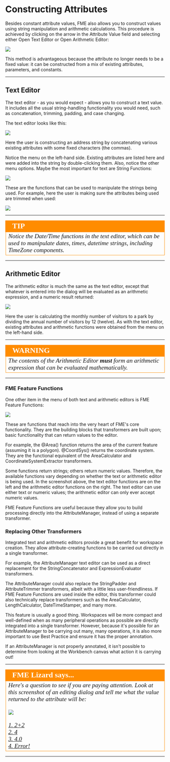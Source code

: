# Constructing Attributes #
Besides constant attribute values, FME also allows you to construct values using string manipulation and arithmetic calculations. This procedure is achieved by clicking on the arrow in the Attribute Value field and selecting either Open Text Editor or Open Arithmetic Editor:

![](./Images/Img4.015.AttributeManagerSetMenu.png)

This method is advantageous because the attribute no longer needs to be a fixed value: it can be constructed from a mix of existing attributes, parameters, and constants.

---

## Text Editor ##
The text editor - as you would expect - allows you to construct a text value. It includes all the usual string-handling functionality you would need, such as concatenation, trimming, padding, and case changing.

The text editor looks like this:

![](./Images/Img4.016.AttributeManagerTextEdit.png)

Here the user is constructing an address string by concatenating various existing attributes with some fixed characters (the commas).

Notice the menu on the left-hand side. Existing attributes are listed here and were added into the string by double-clicking them. Also, notice the other menu options. Maybe the most important for text are String Functions:

![](./Images/Img4.017.AttributeManagerTextEditStrings.png)

These are the functions that can be used to manipulate the strings being used. For example, here the user is making sure the attributes being used are trimmed when used:

![](./Images/Img4.018.AttributeManagerTextTrimFunc.png)

---

<!--Tip Section-->

<table style="border-spacing: 0px">
<tr>
<td style="vertical-align:middle;background-color:darkorange;border: 2px solid darkorange">
<i class="fa fa-info-circle fa-lg fa-pull-left fa-fw" style="color:white;padding-right: 12px;vertical-align:text-top"></i>
<span style="color:white;font-size:x-large;font-weight: bold;font-family:serif">TIP</span>
</td>
</tr>

<tr>
<td style="border: 1px solid darkorange">
<span style="font-family:serif; font-style:italic; font-size:larger">
Notice the Date/Time functions in the text editor, which can be used to manipulate dates, times, datetime strings, including TimeZone components.
</span>
</td>
</tr>
</table>

---

## Arithmetic Editor ##

The arithmetic editor is much the same as the text editor, except that whatever is entered into the dialog will be evaluated as an arithmetic expression, and a numeric result returned:

![](./Images/Img4.019.AttributeManagerMathEdit.png)

Here the user is calculating the monthly number of visitors to a park by dividing the annual number of visitors by 12 (twelve). As with the text editor, existing attributes and arithmetic functions were obtained from the menu on the left-hand side.

---

<!--Warning Section-->

<table style="border-spacing: 0px">
<tr>
<td style="vertical-align:middle;background-color:darkorange;border: 2px solid darkorange">
<i class="fa fa-exclamation-triangle fa-lg fa-pull-left fa-fw" style="color:white;padding-right: 12px;vertical-align:text-top"></i>
<span style="color:white;font-size:x-large;font-weight: bold;font-family:serif">WARNING</span>
</td>
</tr>

<tr>
<td style="border: 1px solid darkorange">
<span style="font-family:serif; font-style:italic; font-size:larger">
The contents of the Arithmetic Editor <strong>must</strong> form an arithmetic expression that can be evaluated mathematically.
</span>
</td>
</tr>
</table>

---

### FME Feature Functions ##

One other item in the menu of both text and arithmetic editors is FME Feature Functions:

![](./Images/Img4.020.AttributeManagerFMEFunctions.png)

These are functions that reach into the very heart of FME's core functionality. They are the building blocks that transformers are built upon; basic functionality that can return values to the editor.

For example, the @Area() function returns the area of the current feature (assuming it is a polygon). @CoordSys() returns the coordinate system. They are the functional equivalent of the AreaCalculator and CoordinateSystemExtractor transformers.

Some functions return strings; others return numeric values. Therefore, the available functions vary depending on whether the text or arithmetic editor is being used. In the screenshot above, the text editor functions are on the left and the arithmetic editor functions on the right. The text editor can use either text or numeric values; the arithmetic editor can only ever accept numeric values.

FME Feature Functions are useful because they allow you to build processing directly into the AttributeManager, instead of using a separate transformer.


### Replacing Other Transformers ###
Integrated text and arithmetic editors provide a great benefit for workspace creation. They allow attribute-creating functions to be carried out directly in a single transformer.

For example, the AttributeManager text editor can be used as a direct replacement for the StringConcatenator and ExpressionEvaluator transformers.

The AttributeManager could also replace the StringPadder and AttributeTrimmer transformers, albeit with a little less user-friendliness. If FME Feature Functions are used inside the editor, this transformer could also technically replace transformers such as the AreaCalculator, LengthCalculator, DateTimeStamper, and many more.

This feature is usually a good thing. Workspaces will be more compact and well-defined when as many peripheral operations as possible are directly integrated into a single transformer. However, because it's possible for an AttributeManager to be carrying out many, many operations, it is also more important to use Best Practice and ensure it has the proper annotation.

If an AttributeManager is not properly annotated, it isn't possible to determine from looking at the Workbench canvas what action it is carrying out!

---

<!--Person X Says Section-->

<table style="border-spacing: 0px">
<tr>
<td style="vertical-align:middle;background-color:darkorange;border: 2px solid darkorange">
<i class="fa fa-quote-left fa-lg fa-pull-left fa-fw" style="color:white;padding-right: 12px;vertical-align:text-top"></i>
<span style="color:white;font-size:x-large;font-weight: bold;font-family:serif">FME Lizard says...</span>
</td>
</tr>

<tr>
<td style="border: 1px solid darkorange">
<span style="font-family:serif; font-style:italic; font-size:larger">
Here's a question to see if you are paying attention. Look at this screenshot of an editing dialog and tell me what the value returned to the attribute will be:
<br><br><img src="./Images/Img4.021.AttributeManagerMissVectorQuestion.png">
<br><br><a href="http://52.73.3.37/fmedatastreaming/Manual/QAResponse2017.fmw?chapter=5&question=3&answer=1&DestDataset_TEXTLINE=C%3A%5CFMEOutput%5CQAResponse.html">1. 2+2</a>
<br><a href="http://52.73.3.37/fmedatastreaming/Manual/QAResponse2017.fmw?chapter=5&question=3&answer=2&DestDataset_TEXTLINE=C%3A%5CFMEOutput%5CQAResponse.html">2. 4</a>
<br><a href="http://52.73.3.37/fmedatastreaming/Manual/QAResponse2017.fmw?chapter=5&question=3&answer=3&DestDataset_TEXTLINE=C%3A%5CFMEOutput%5CQAResponse.html">3. 4.0</a>
<br><a href="http://52.73.3.37/fmedatastreaming/Manual/QAResponse2017.fmw?chapter=5&question=3&answer=4&DestDataset_TEXTLINE=C%3A%5CFMEOutput%5CQAResponse.html">4. Error!</a>
</span>
</td>
</tr>
</table>

---
